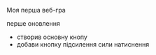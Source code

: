 Моя перша веб-гра

перше оновлення
  - створив основну кнопу
  - добави кнопку підсилення сили натиснення
